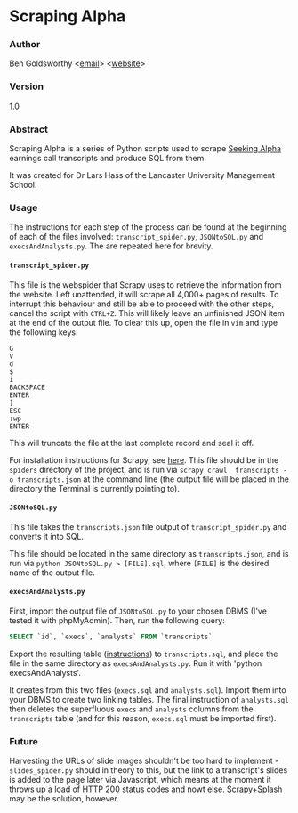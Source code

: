 # Scraping Alpha

### Author

Ben Goldsworthy
<[email](mailto:b.goldsworthy@lancaster.ac.uk)> 
<[website](http://www.bengoldsworthy.uk/)>

### Version

1.0

### Abstract

Scraping Alpha is a series of Python scripts used to scrape 
[Seeking Alpha](http://seekingalpha.com/) earnings call transcripts and produce 
SQL from them.

It was created for Dr Lars Hass of the Lancaster University Management School.

### Usage

The instructions for each step of the process can be found at the beginning of 
each of the files involved: `transcript_spider.py`, `JSONtoSQL.py` and 
`execsAndAnalysts.py`. The are repeated here for brevity.

#### `transcript_spider.py`

This file is the webspider that Scrapy uses to retrieve the information from the
 website. Left unattended, it will scrape all 4,000+ pages of results.
To interrupt this behaviour and still be able to proceed with the other steps, 
cancel the script with `CTRL+Z`. This will likely leave an unfinished JSON item 
at the end of the output file. To clear this up, open the file in `vim` and type
 the following keys: 
```vim
G
V
d
$
i
BACKSPACE
ENTER
]
ESC
:wp
ENTER
```

This will truncate the file at the last complete record and seal it off.

For installation instructions for Scrapy, see 
[here](https://doc.scrapy.org/en/latest/intro/install.html). This file should be
 in the `spiders` directory of the project, and is run via `scrapy crawl 
 transcripts -o transcripts.json` at the command line (the output file will be 
 placed in the directory the Terminal is currently pointing to).

#### `JSONtoSQL.py`

This file takes the `transcripts.json` file output of `transcript_spider.py` and
 converts it into SQL.

This file should be located in the same directory as `transcripts.json`, and is 
run via `python JSONtoSQL.py > [FILE].sql`, where `[FILE]` is the desired name 
of the output file. 

#### `execsAndAnalysts.py`

First, import the output file of `JSONtoSQL.py` to your chosen DBMS (I've tested
 it with phpMyAdmin). Then, run the following query:
```SQL
SELECT `id`, `execs`, `analysts` FROM `transcripts`
```

Export the resulting table ([instructions](http://serverfault.com/a/435443)) to 
`transcripts.sql`, and place the file in the same directory as 
`execsAndAnalysts.py`. Run it with 'python execsAndAnalysts'.

It creates from this two files (`execs.sql` and `analysts.sql`). Import them 
into your DBMS to create two linking tables. The final instruction of 
`analysts.sql` then deletes the superfluous `execs` and `analysts` columns from 
the `transcripts` table (and for this reason, `execs.sql` must be imported first).

### Future

Harvesting the URLs of slide images shouldn't be too hard to implement - `slides_spider.py` should in theory to this, but the link to a transcript's slides is added to the page later via Javascript, which means at the moment it throws up a load of HTTP 200 status codes and nowt else. [Scrapy+Splash](https://github.com/scrapy-plugins/scrapy-splash) may be the solution, however.
